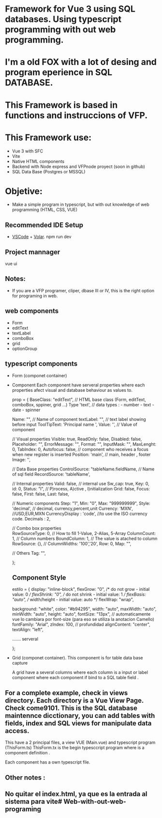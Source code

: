# Framework for Vue 3 using SQL databases. Using typescript programming with out web programming.
# I'm a old FOX with a lot of desing and program eperience in SQL DATABASE. 
# This Framework is based in functions and instruccions of VFP.

# This Framework use:
  - Vue 3 with SFC
  - Vite
  - Native HTML components 
  - Backend with Node express and  VFPnode proyect (soon in github)
  - SQL Data Base (Postgres or MSSQL)
  

# Objetive:
  - Make a simple program in typescript, but with out knowledge of web programming (HTML, CSS, VUE)

## Recommended IDE Setup
- [VSCode](https://code.visualstudio.com/) + [Volar](https://marketplace.visualstudio.com/items?itemName=johnsoncodehk.volar).
npm run dev

##  Project mannager
vue ui

## Notes:
  - If you are a VFP programer, cliper, dbase III or IV, this is the right option for programing in web. 

## web components
- Form   
- editText 
- textLabel
- comboBox 
- grid
- optionGroup

## typescript components
- Form (componet container)
- Component
  Each component have serveral properties where each properties afect  visual and database behaviour as values to.
  
   prop = {
    BaseClass: "editText",  // HTML base class (Form, editText, comboBox, sppiner, grid ...)
    Type 'text', //  data types :
                    - number
                    - text
                    - date
                    - spinner
 
    Name: "", // Name  of component
    textLabel: "", // text label showing before input
    ToolTipText: 'Principal name ',
    Value: '', // Value of component  

    //  Visual properties
    Visible: true, 
    ReadOnly: false,
    Disabled: false,
    Placeholder: "",
    ErrorMessage: "", 
    Format: "",
    InputMask: "",
    MaxLenght: 0, 
    TabIndex: 0,
    Autofocus: false, // component who receives a focus when new register is inserted 
    Position: 'main', // main, header , footer
    Image: '',
 
    // Data Base properties
    ControlSource: "tableName.fieldName, // Name of sql field
    RecordSource: 'tableName',
    
    // Internal properties
    Valid: false, // internal use
    Sw_cap: true,
    Key: 0,         
    id: 0,
    Status: "I", //  P)rocess, A)ctive , I)nitialization
    Grid: false,
    Focus: false,
    First: false,
    Last: false,

    // Numeric components
    Step: "1",
    Min: "0",
    Max: "999999999",
    Style: 'decimal', // decimal, currency,percent,unit
    Currency: 'MXN', //USD,EUR,MXN
    CurrencyDisplay : 'code', //to use the ISO currency code.
    Decimals : 2,


    // Combo box properties   
    RowSourceType: 0, // How to fill 1-Value, 2-Alias, 5-Array
    ColumnCount: 1,  // Column numbers
    BoundColumn: 1,  // The value is atached to column
    RowSource: {},   // 
    ColumnWidths: '100','20', 
    Row: 0,
    Map: "",

   // Others
    Tag: "",
 


  };
  ## Component Style  
  estilo = {
    display: "inline-block",
    flexGrow: "0",     /* do not grow   - initial value: 0 */
    flexShrink: "0",   /* do not shrink - initial value: 1 */
    flexBasis: "auto", /* width/height  - initial value: auto */
    flexWrap: "wrap",

    background: "white",
    color: "#b94295",
    width: "auto",
    maxWidth: "auto",
    minWidth: "auto",
    height: "auto",
    fontSize: "13px", // automaticamente vue lo cambiara por font-size (para eso se utiliza la anotacion Camello)
    fontFamily: "Arial",
    zIndex: 100,  // profundidad
    alignContent: "center",
    textAlign: "left",

    ....... serveral 

  };


- Grid (componet container). This component is for table data base capture
 
  A grid have a several columns where each column is a input or label  component where each component if bind to a SQL table field .


## For a complete example, check in views directory. Each directory is a Vue View Page. Check come9101. This is the SQL database maintennce dicctionary, you can add tables with fields, index and SQL views for manipulate data access. 
 
   This have a 2 principal files, a view VUE (Main.vue) and typescript program (ThisForm.ts)
   ThisForm.tx is the begin typesccript program where is a component definition .

   Each component has a own typescript file.


## Other notes :
## No quitar el index.html, ya que es la entrada al sistema para vite# Web-with-out-web-programing


